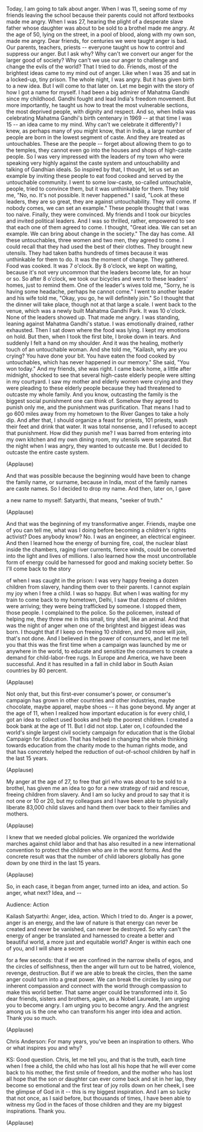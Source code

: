 
Today, I am going to talk about anger.
When I was 11,
seeing some of my friends 
leaving the school
because their parents 
could not afford textbooks
made me angry.
When I was 27,
hearing the plight
of a desperate slave father
whose daughter was 
about to be sold to a brothel
made me angry.
At the age of 50,
lying on the street,
in a pool of blood,
along with my own son,
made me angry.
Dear friends, for centuries
we were taught anger is bad.
Our parents, teachers, priests --
everyone taught us how to control 
and suppress our anger.
But I ask why?
Why can&#39;t we convert our anger
for the larger good of society?
Why can&#39;t we use our anger
to challenge and change
the evils of the world?
That I tried to do.
Friends,
most of the brightest ideas
came to my mind out of anger.
Like when I was 35 and sat 
in a locked-up, tiny prison.
The whole night, I was angry.
But it has given birth to a new idea.
But I will come to that later on.
Let me begin with the story
of how I got a name for myself.
I had been a big admirer 
of Mahatma Gandhi since my childhood.
Gandhi fought and lead 
India&#39;s freedom movement.
But more importantly,
he taught us how to treat 
the most vulnerable sections,
the most deprived people, 
with dignity and respect.
And so, when India was celebrating
Mahatma Gandhi&#39;s 
birth centenary in 1969 --
at that time I was 15 --
an idea came to my mind.
Why can&#39;t we celebrate it differently?
I knew, as perhaps
many of you might know,
that in India, a large number of people
are born in the lowest segment of caste.
And they are treated as untouchables.
These are the people --
forget about allowing them 
to go to the temples,
they cannot even go into the houses 
and shops of high-caste people.
So I was very impressed with 
the leaders of my town
who were speaking very highly against
the caste system and untouchability
and talking of Gandhian ideals.
So inspired by that, I thought,
let us set an example
by inviting these people to eat food
cooked and served
by the untouchable community.
I went to some low-caste,
so-called untouchable, people,
tried to convince them,
but it was unthinkable for them.
They told me, &quot;No, no. It&#39;s not possible.
It never happened.&quot;
I said, &quot;Look at these leaders,
they are so great, 
they are against untouchability.
They will come. If nobody comes, 
we can set an example.&quot;
These people thought that I was too naive.
Finally, they were convinced.
My friends and I took our bicycles
and invited political leaders.
And I was so thrilled, rather, empowered
to see that each one of them 
agreed to come.
I thought, &quot;Great idea.
We can set an example.
We can bring about change in the society.&quot;
The day has come.
All these untouchables,
three women and two men,
they agreed to come.
I could recall that they had used 
the best of their clothes.
They brought new utensils.
They had taken baths 
hundreds of times
because it was unthinkable
for them to do.
It was the moment of change.
They gathered. Food was cooked.
It was 7 o&#39;clock.
By 8 o&#39;clock, we kept on waiting,
because it&#39;s not very uncommon 
that the leaders become late,
for an hour or so.
So after 8 o&#39;clock, we took our bicycles
and went to these leaders&#39; homes,
just to remind them.
One of the leader&#39;s wives told me,
&quot;Sorry, he is having some headache,
perhaps he cannot come.&quot;
I went to another leader
and his wife told me, 
&quot;Okay, you go, he will definitely join.&quot;
So I thought that the dinner
will take place,
though not at that large a scale.
I went back to the venue, which was
a newly built Mahatma Gandhi Park.
It was 10 o&#39;clock.
None of the leaders showed up.
That made me angry.
I was standing, leaning against
Mahatma Gandhi&#39;s statue.
I was emotionally drained,
rather exhausted.
Then I sat down where 
the food was lying.
I kept my emotions on hold.
But then, when I took the first bite,
I broke down in tears.
And suddenly I felt a hand on my shoulder.
And it was the healing, motherly touch 
of an untouchable woman.
And she told me,
&quot;Kailash, why are you crying?
You have done your bit.
You have eaten the food
cooked by untouchables,
which has never happened in our memory.&quot;
She said, &quot;You won today.&quot;
And my friends, she was right.
I came back home, a little after midnight,
shocked to see that several 
high-caste elderly people
were sitting in my courtyard.
I saw my mother and 
elderly women were crying
and they were pleading 
to these elderly people
because they had threatened 
to outcaste my whole family.
And you know, outcasting the family
is the biggest social punishment
one can think of.
Somehow they agreed to punish only me,
and the punishment was purification.
That means I had to go 600 miles
away from my hometown
to the River Ganges to take a holy dip.
And after that, I should organize a feast
for priests, 101 priests,
wash their feet and drink that water.
It was total nonsense,
and I refused to accept that punishment.
How did they punish me?
I was barred from entering into my own 
kitchen and my own dining room,
my utensils were separated.
But the night when I was angry,
they wanted to outcaste me.
But I decided to outcaste 
the entire caste system.

(Applause)

And that was possible because
the beginning would have been
to change the family name, or surname,
because in India, most of
the family names are caste names.
So I decided to drop my name.
And then, later on, I gave 

a new name to myself: Satyarthi,
that means, &quot;seeker of truth.&quot;

(Applause)

And that was the beginning 
of my transformative anger.
Friends, maybe one of you can tell me,
what was I doing before becoming
a children&#39;s rights activist?
Does anybody know?
No.
I was an engineer, an electrical engineer.
And then I learned how the energy
of burning fire, coal,
the nuclear blast inside the chambers,
raging river currents,
fierce winds,
could be converted into the light 
and lives of millions.
I also learned how the most
uncontrollable form of energy
could be harnessed for good 
and making society better.
So I&#39;ll come back to the story

of when I was caught in the prison:
I was very happy freeing 
a dozen children from slavery,
handing them over to their parents.
I cannot explain my joy 
when I free a child.
I was so happy.
But when I was waiting for my train
to come back to my hometown, Delhi,
I saw that dozens of children 
were arriving;
they were being trafficked by someone.
I stopped them, those people.
I complained to the police.
So the policemen, instead of helping me,
they threw me in this small, 
tiny shell, like an animal.
And that was the night of anger
when one of the brightest 
and biggest ideas was born.
I thought that if I keep on freeing 10 
children, and 50 more will join,
that&#39;s not done.
And I believed in the power of consumers,
and let me tell you that this
was the first time
when a campaign was launched by me
or anywhere in the world,
to educate and sensitize the consumers
to create a demand
for child-labor-free rugs.
In Europe and America, 
we have been successful.
And it has resulted 
in a fall in child labor
in South Asian countries by 80 percent.

(Applause)

Not only that, but this first-ever 
consumer&#39;s power, or consumer&#39;s campaign
has grown in other countries
and other industries,
maybe chocolate, maybe apparel, 
maybe shoes -- it has gone beyond.
My anger at the age of 11,
when I realized how important
education is for every child,
I got an idea to collect used books
and help the poorest children.
I created a book bank at the age of 11.
But I did not stop.
Later on, I cofounded
the world&#39;s single largest civil society
campaign for education
that is the Global Campaign for Education.
That has helped in changing 
the whole thinking towards education
from the charity mode
to the human rights mode,
and that has concretely helped 
the reduction of out-of-school children
by half in the last 15 years.

(Applause)

My anger at the age of 27,
to free that girl who was about
to be sold to a brothel,
has given me an idea
to go for a new strategy
of raid and rescue,
freeing children from slavery.
And I am so lucky and proud to say
that it is not one or 10 or 20,
but my colleagues and I have been able
to physically liberate 83,000 child slaves
and hand them over
back to their families and mothers.

(Applause)

I knew that we needed global policies.
We organized the worldwide marches
against child labor
and that has also resulted in 
a new international convention
to protect the children
who are in the worst forms.
And the concrete result was that
the number of child laborers globally
has gone down by one third 
in the last 15 years.

(Applause)

So, in each case,
it began from anger,
turned into an idea,
and action.
So anger, what next?
Idea, and --

Audience: Action

Kailash Satyarthi: Anger, idea, action.
Which I tried to do.
Anger is a power, anger is an energy,
and the law of nature is that energy
can never be created and never 
be vanished, can never be destroyed.
So why can&#39;t the energy of anger
be translated and harnessed
to create a better and beautiful world,
a more just and equitable world?
Anger is within each one of you,
and I will share a secret

for a few seconds:
that if we are confined in 
the narrow shells of egos,
and the circles of selfishness,
then the anger will turn out to be
hatred, violence, revenge, destruction.
But if we are able to break the circles,
then the same anger could turn 
into a great power.
We can break the circles 
by using our inherent compassion
and connect with the world through 
compassion to make this world better.
That same anger could be
transformed into it.
So dear friends, sisters and brothers,
again, as a Nobel Laureate,
I am urging you to become angry.
I am urging you to become angry.
And the angriest among us
is the one who can transform his anger 
into idea and action.
Thank you so much.

(Applause)


Chris Anderson: For many years, 
you&#39;ve been an inspiration to others.
Who or what inspires you and why?

KS: Good question.
Chris, let me tell you, 
and that is the truth,
each time when I free a child,
the child who has lost all his hope
that he will ever come back to his mother,
the first smile of freedom,
and the mother who has lost all hope
that the son or daughter 
can ever come back and sit in her lap,
they become so emotional
and the first tear of joy 
rolls down on her cheek,
I see the glimpse of God in it --
this is my biggest inspiration.
And I am so lucky that not once,
as I said before, but thousands of times,
I have been able to witness my God
in the faces of those children
and they are my biggest inspirations.
Thank you.

(Applause)

